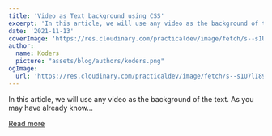 ```yaml
---
title: 'Video as Text background using CSS'
excerpt: 'In this article, we will use any video as the background of the text. As you may have already know...'
date: '2021-11-13'
coverImage: 'https://res.cloudinary.com/practicaldev/image/fetch/s--s1U7lI89--/c_imagga_scale,f_auto,fl_progressive,h_420,q_auto,w_1000/https://dev-to-uploads.s3.amazonaws.com/uploads/articles/8cxadty45492bkswuf2i.png'
author:
  name: Koders
  picture: "assets/blog/authors/koders.png"
ogImage:
  url: 'https://res.cloudinary.com/practicaldev/image/fetch/s--s1U7lI89--/c_imagga_scale,f_auto,fl_progressive,h_420,q_auto,w_1000/https://dev-to-uploads.s3.amazonaws.com/uploads/articles/8cxadty45492bkswuf2i.png'
---
```


In this article, we will use any video as the background of the text. As you may have already know...

[Read more](https://dev.to/j471n/video-as-text-background-using-css-58im)
